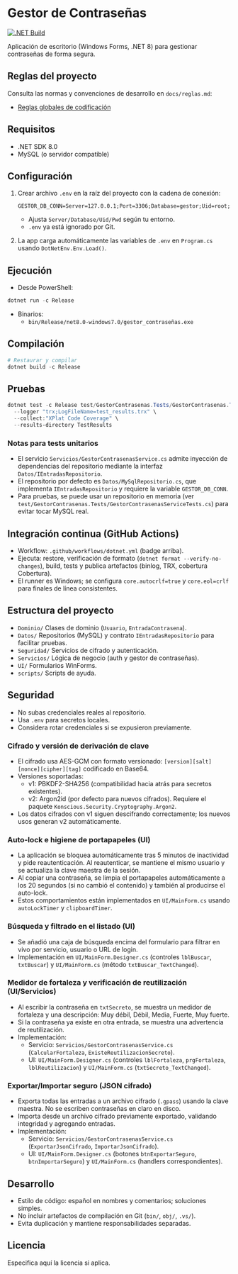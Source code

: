 # Gestor de Contraseñas

[![.NET Build](https://github.com/scorpio21/gestor_contrasenas/actions/workflows/dotnet.yml/badge.svg)](https://github.com/scorpio21/gestor_contrasenas/actions/workflows/dotnet.yml)

Aplicación de escritorio (Windows Forms, .NET 8) para gestionar contraseñas de forma segura.

## Reglas del proyecto

Consulta las normas y convenciones de desarrollo en `docs/reglas.md`:

- [Reglas globales de codificación](docs/reglas.md)

## Requisitos

- .NET SDK 8.0
- MySQL (o servidor compatible)

## Configuración

1. Crear archivo `.env` en la raíz del proyecto con la cadena de conexión:

   ```env
   GESTOR_DB_CONN=Server=127.0.0.1;Port=3306;Database=gestor;Uid=root;Pwd=;SslMode=None;Charset=utf8mb4;
   ```

   - Ajusta `Server/Database/Uid/Pwd` según tu entorno.
   - `.env` ya está ignorado por Git.

2. La app carga automáticamente las variables de `.env` en `Program.cs` usando `DotNetEnv.Env.Load()`.

## Ejecución

- Desde PowerShell:

```powershell
dotnet run -c Release
```

- Binarios:
  - `bin/Release/net8.0-windows7.0/gestor_contraseñas.exe`

## Compilación

```powershell
# Restaurar y compilar
dotnet build -c Release
```

## Pruebas

```powershell
dotnet test -c Release test/GestorContrasenas.Tests/GestorContrasenas.Tests.csproj \
  --logger "trx;LogFileName=test_results.trx" \
  --collect:"XPlat Code Coverage" \
  --results-directory TestResults
```

### Notas para tests unitarios

- El servicio `Servicios/GestorContrasenasService.cs` admite inyección de dependencias del repositorio mediante la interfaz `Datos/IEntradasRepositorio`.
- El repositorio por defecto es `Datos/MySqlRepositorio.cs`, que implementa `IEntradasRepositorio` y requiere la variable `GESTOR_DB_CONN`.
- Para pruebas, se puede usar un repositorio en memoria (ver `test/GestorContrasenas.Tests/GestorContrasenasServiceTests.cs`) para evitar tocar MySQL real.

## Integración continua (GitHub Actions)

- Workflow: `.github/workflows/dotnet.yml` (badge arriba).
- Ejecuta: restore, verificación de formato (`dotnet format --verify-no-changes`), build, tests y publica artefactos (binlog, TRX, cobertura Cobertura).
- El runner es Windows; se configura `core.autocrlf=true` y `core.eol=crlf` para finales de línea consistentes.

## Estructura del proyecto

- `Dominio/` Clases de dominio (`Usuario`, `EntradaContrasena`).
- `Datos/` Repositorios (MySQL) y contrato `IEntradasRepositorio` para facilitar pruebas.
- `Seguridad/` Servicios de cifrado y autenticación.
- `Servicios/` Lógica de negocio (auth y gestor de contraseñas).
- `UI/` Formularios WinForms.
- `scripts/` Scripts de ayuda.

## Seguridad

- No subas credenciales reales al repositorio.
- Usa `.env` para secretos locales.
- Considera rotar credenciales si se expusieron previamente.

### Cifrado y versión de derivación de clave

- El cifrado usa AES-GCM con formato versionado: `[version][salt][nonce][cipher][tag]` codificado en Base64.
- Versiones soportadas:
  - v1: PBKDF2-SHA256 (compatibilidad hacia atrás para secretos existentes).
  - v2: Argon2id (por defecto para nuevos cifrados). Requiere el paquete `Konscious.Security.Cryptography.Argon2`.
- Los datos cifrados con v1 siguen descifrando correctamente; los nuevos usos generan v2 automáticamente.

### Auto-lock e higiene de portapapeles (UI)

- La aplicación se bloquea automáticamente tras 5 minutos de inactividad y pide reautenticación. Al reautenticar, se mantiene el mismo usuario y se actualiza la clave maestra de la sesión.
- Al copiar una contraseña, se limpia el portapapeles automáticamente a los 20 segundos (si no cambió el contenido) y también al producirse el auto-lock.
- Estos comportamientos están implementados en `UI/MainForm.cs` usando `autoLockTimer` y `clipboardTimer`.

### Búsqueda y filtrado en el listado (UI)

- Se añadió una caja de búsqueda encima del formulario para filtrar en vivo por servicio, usuario o URL de login.
- Implementación en `UI/MainForm.Designer.cs` (controles `lblBuscar`, `txtBuscar`) y `UI/MainForm.cs` (método `txtBuscar_TextChanged`).

### Medidor de fortaleza y verificación de reutilización (UI/Servicios)

- Al escribir la contraseña en `txtSecreto`, se muestra un medidor de fortaleza y una descripción: Muy débil, Débil, Media, Fuerte, Muy fuerte.
- Si la contraseña ya existe en otra entrada, se muestra una advertencia de reutilización.
- Implementación:
  - Servicio: `Servicios/GestorContrasenasService.cs` (`CalcularFortaleza`, `ExisteReutilizacionSecreto`).
  - UI: `UI/MainForm.Designer.cs` (controles `lblFortaleza`, `prgFortaleza`, `lblReutilizacion`) y `UI/MainForm.cs` (`txtSecreto_TextChanged`).

### Exportar/Importar seguro (JSON cifrado)

- Exporta todas las entradas a un archivo cifrado (`.gpass`) usando la clave maestra. No se escriben contraseñas en claro en disco.
- Importa desde un archivo cifrado previamente exportado, validando integridad y agregando entradas.
- Implementación:
  - Servicio: `Servicios/GestorContrasenasService.cs` (`ExportarJsonCifrado`, `ImportarJsonCifrado`).
  - UI: `UI/MainForm.Designer.cs` (botones `btnExportarSeguro`, `btnImportarSeguro`) y `UI/MainForm.cs` (handlers correspondientes).

## Desarrollo

- Estilo de código: español en nombres y comentarios; soluciones simples.
- No incluir artefactos de compilación en Git (`bin/`, `obj/`, `.vs/`).
- Evita duplicación y mantiene responsabilidades separadas.

## Licencia

Especifica aquí la licencia si aplica.
